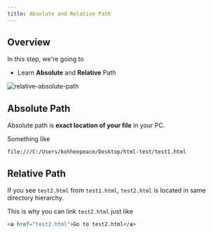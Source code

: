 ```yaml
---
title: Absolute and Relative Path
---
```


## Overview
In this step, we're going to

- Learn **Absolute** and **Relative** Path

![relative-absolute-path](../../img/relative-absolute-path.png.png)


## Absolute Path
Absolute path is **exact location of your file** in your PC.

Something like

```
file:///C:/Users/kohheepeace/Desktop/html-test/test1.html
```

## Relative Path
If you see `test2.html` from `test1.html`, `test2.html` is located in same directory hierarchy.

This is why you can link `test2.html` just like
```html
<a href="test2.html">Go to test2.html</a>
```